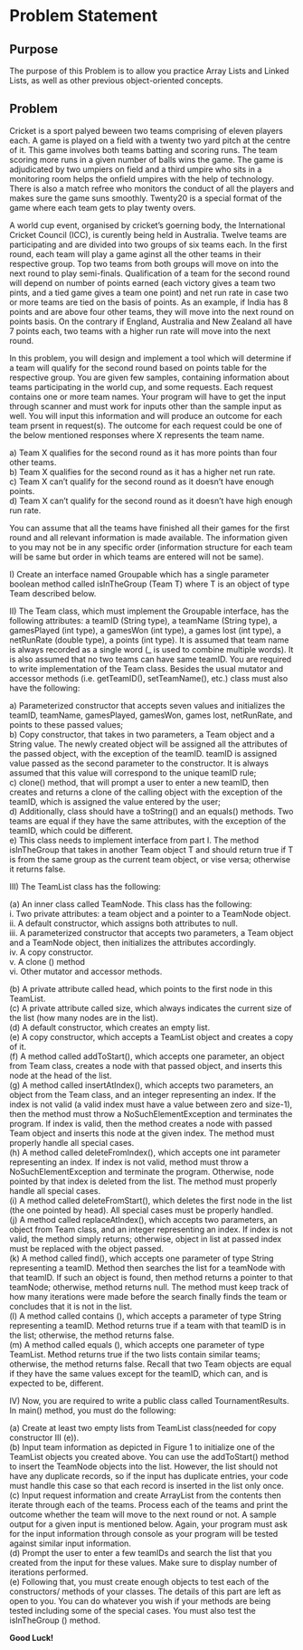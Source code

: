 # Problem Statement

## Purpose

The purpose of this Problem is to allow you practice Array Lists and Linked Lists, as well as other previous object-oriented concepts.


## Problem


Cricket is a sport palyed beween two teams comprising of eleven players each. A game is played on a field with a twenty two yard pitch at the centre of it. This game involves both teams batting and scoring runs. The team scoring more runs in a given number of balls wins the game. The game is adjudicated by two umpiers on field and a third umpire who sits in a monitoring room helps the onfield umpires with the help of technology.
There is also a match refree who monitors the conduct of all the players and makes sure the game suns smoothly.
Twenty20 is a special format of the game where each team gets to play twenty overs.


A world cup event, organised by cricket’s goerning body, the International Cricket Council (ICC), is curently being held in Australia. Twelve teams are participating and are divided into two groups of six teams each.
In the first round, each team will play a game aginst all the other teams in their respective group. Top two teams from both groups will move on into the next round to play semi-finals. Qualification of a team for the second round will depend on number of points earned (each victory gives a team two pints, and a tied game gives a team one point) and net run rate in case two or more teams are tied on the basis of points.
As an example, if India has 8 points and are above four other teams, they will move into the next round on points basis. On the contrary if England, Australia and New Zealand all have 7 points each, two teams with a higher run rate will move into the next round.


In this problem, you will design and implement a tool which will determine if a team will qualify for the second round based on points table for the respective group.
You are given few samples, containing information about teams participating in the world cup, and some requests.
Each request contains one or more team names. Your program will have to get the input through scanner and must work for inputs other than the sample input as well.
You will input this information and will produce an outcome for each team prsent in request(s). The outcome for each request could be one of the below mentioned responses where X represents the team name.<br>


a) Team X qualifies for the second round as it has more points than four other teams.<br>
b) Team X qualifies for the second round as it has a higher net run rate.<br>
c) Team X can’t qualify for the second round as it doesn’t have enough points.<br>
d) Team X can’t qualify for the second round as it doesn’t have high enough run rate.<br>


You can assume that all the teams have finished all their games for the first round and all relevant information is made available.
The information given to you may not be in any specific order (information structure for each team will be same but order in which teams are entered will not be same).


I) Create an interface named Groupable which has a single parameter boolean method
called isInTheGroup (Team T) where T is an object of type Team described below.


II) The Team class, which must implement the Groupable interface, has the following attributes: a teamID (String type), a teamName (String type), a gamesPlayed (int type), a gamesWon (int type), a games lost (int type), a netRunRate (double type), a points (int type). It is assumed that team name is always recorded as a single word (_ is used to combine multiple words). It is also assumed that no two teams can have same teamID. You are required to write implementation of the Team class.
Besides the usual mutator and accessor methods (i.e. getTeamID(), setTeamName(), etc.) class must also have the following:<br>


a) Parameterized constructor that accepts seven values and initializes the teamID, teamName, gamesPlayed, gamesWon, games lost, netRunRate, and points to these passed values;<br>
b) Copy constructor, that takes in two parameters, a Team object and a String value. The newly created object will be assigned all the attributes of the passed object, with the exception of the teamID. teamID is assigned value passed as the second parameter to the constructor. It is always assumed that this value will correspond to the unique teamID rule;<br>
c) clone() method, that will prompt a user to enter a new teamID, then creates and returns a clone of the calling object with the exception of the teamID, which is assigned the value entered by the user;<br>
d) Additionally, class should have a toString() and an equals() methods. Two teams are equal if they have the same attributes, with the exception of the teamID, which could be different.<br>
e) This class needs to implement interface from part I. The method isInTheGroup that takes in another Team object T and should return true if T is from the same group as the current team object, or vise versa; otherwise it returns false.<br>


III) The TeamList class has the following:


(a) An inner class called TeamNode. This class has the following:<br> 
  i. Two private attributes: a team object and a pointer to a TeamNode object.<br>
  ii. A default constructor, which assigns both attributes to null.<br>
  iii. A parameterized constructor that accepts two parameters, a Team object and a TeamNode object, then initializes the attributes accordingly.<br>
  iv. A copy constructor.<br>
  v. A clone () method<br>
  vi. Other mutator and accessor methods.<br>
  
(b) A private attribute called head, which points to the first node in this TeamList.<br>
(c) A private attribute called size, which always indicates the current size of the list (how many nodes are in the list).<br>
(d) A default constructor, which creates an empty list.<br>
(e) A copy constructor, which accepts a TeamList object and creates a copy of it.<br>
(f) A method called addToStart(), which accepts one parameter, an object from Team class, creates a node with that passed object, and inserts this node at the head of the list.<br>
(g) A method called insertAtIndex(), which accepts two parameters, an object from the Team class, and an integer representing an index. If the index is not valid (a valid index must have a value between zero and size-1), then the method must throw a NoSuchElementException and terminates the program. If index is valid, then the method creates a node with passed Team object and inserts this node at the given index. The method must properly handle all special cases.<br>
(h) A method called deleteFromIndex(), which accepts one int parameter representing an index. If index is not valid, method must throw a NoSuchElementException and terminate the program. Otherwise, node pointed by that index is deleted from the list. The method must properly handle all special cases.<br>
(i) A method called deleteFromStart(), which deletes the first node in the list (the one pointed by head). All special cases must be properly handled.<br>
(j) A method called replaceAtIndex(), which accepts two parameters, an object from Team class, and an integer representing an index. If index is not valid, the method simply returns; otherwise, object in list at passed index must be replaced with the object passed.<br>
(k) A method called find(), which accepts one parameter of type String representing a teamID. Method then searches the list for a teamNode with that teamID. If such an object is found, then method returns a pointer to that teamNode; otherwise, method returns null. The method must keep track of how many iterations were made before the search finally finds the team or concludes that it is not in the list.<br>
(l) A method called contains (), which accepts a parameter of type String representing a teamID. Method returns true if a team with that teamID is in the list; otherwise, the method returns false.<br>
(m) A method called equals (), which accepts one parameter of type TeamList. Method returns true if the two lists contain similar teams; otherwise, the method returns false. Recall that two Team objects are equal if they have the same values except for the teamID, which can, and is expected to be, different.<br>


IV) Now, you are required to write a public class called TournamentResults. In main() method, you must do the following:


(a) Create at least two empty lists from TeamList class(needed for copy constructor III (e)). <br>
(b) Input team information as depicted in Figure 1 to initialize one of the TeamList objects you created above. You can use the addToStart() method to insert the TeamNode objects into the list. However, the list should not have any duplicate records, so if the input has duplicate entries, your code must handle this case so that each record is inserted in the list only once.<br>
(c) Input request information and create ArrayList from the contents then iterate through each of the teams. Process each of the teams and print the outcome whether the team will move to the next round or not. A sample output for a given input is mentioned below. Again, your program must ask for the input information through console as your program will be tested against similar input information.<br>
(d) Prompt the user to enter a few teamIDs and search the list that you created from the input for these values. Make sure to display number of iterations performed.<br>
(e) Following that, you must create enough objects to test each of the constructors/ methods of your classes. The details of this part are left as open to you. You can do whatever you wish if your methods are being tested including some of the special cases. You must also test the isInTheGroup () method.<br>

<c><b> Good Luck! </b></c>
